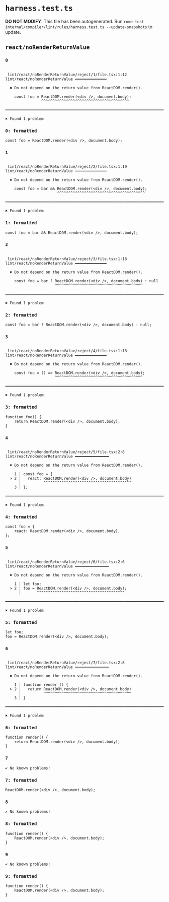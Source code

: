 # `harness.test.ts`

**DO NOT MODIFY**. This file has been autogenerated. Run `rome test internal/compiler/lint/rules/harness.test.ts --update-snapshots` to update.

## `react/noRenderReturnValue`

### `0`

```

 lint/react/noRenderReturnValue/reject/1/file.tsx:1:12 lint/react/noRenderReturnValue ━━━━━━━━━━━━━━

  ✖ Do not depend on the return value from ReactDOM.render().

    const foo = ReactDOM.render(<div />, document.body);
                ^^^^^^^^^^^^^^^^^^^^^^^^^^^^^^^^^^^^^^^

━━━━━━━━━━━━━━━━━━━━━━━━━━━━━━━━━━━━━━━━━━━━━━━━━━━━━━━━━━━━━━━━━━━━━━━━━━━━━━━━━━━━━━━━━━━━━━━━━━━━

✖ Found 1 problem

```

### `0: formatted`

```tsx
const foo = ReactDOM.render(<div />, document.body);

```

### `1`

```

 lint/react/noRenderReturnValue/reject/2/file.tsx:1:19 lint/react/noRenderReturnValue ━━━━━━━━━━━━━━

  ✖ Do not depend on the return value from ReactDOM.render().

    const foo = bar && ReactDOM.render(<div />, document.body);
                       ^^^^^^^^^^^^^^^^^^^^^^^^^^^^^^^^^^^^^^^

━━━━━━━━━━━━━━━━━━━━━━━━━━━━━━━━━━━━━━━━━━━━━━━━━━━━━━━━━━━━━━━━━━━━━━━━━━━━━━━━━━━━━━━━━━━━━━━━━━━━

✖ Found 1 problem

```

### `1: formatted`

```tsx
const foo = bar && ReactDOM.render(<div />, document.body);

```

### `2`

```

 lint/react/noRenderReturnValue/reject/3/file.tsx:1:18 lint/react/noRenderReturnValue ━━━━━━━━━━━━━━

  ✖ Do not depend on the return value from ReactDOM.render().

    const foo = bar ? ReactDOM.render(<div />, document.body) : null
                      ^^^^^^^^^^^^^^^^^^^^^^^^^^^^^^^^^^^^^^^

━━━━━━━━━━━━━━━━━━━━━━━━━━━━━━━━━━━━━━━━━━━━━━━━━━━━━━━━━━━━━━━━━━━━━━━━━━━━━━━━━━━━━━━━━━━━━━━━━━━━

✖ Found 1 problem

```

### `2: formatted`

```tsx
const foo = bar ? ReactDOM.render(<div />, document.body) : null;

```

### `3`

```

 lint/react/noRenderReturnValue/reject/4/file.tsx:1:18 lint/react/noRenderReturnValue ━━━━━━━━━━━━━━

  ✖ Do not depend on the return value from ReactDOM.render().

    const foo = () => ReactDOM.render(<div />, document.body);
                      ^^^^^^^^^^^^^^^^^^^^^^^^^^^^^^^^^^^^^^^

━━━━━━━━━━━━━━━━━━━━━━━━━━━━━━━━━━━━━━━━━━━━━━━━━━━━━━━━━━━━━━━━━━━━━━━━━━━━━━━━━━━━━━━━━━━━━━━━━━━━

✖ Found 1 problem

```

### `3: formatted`

```tsx
function foo() {
	return ReactDOM.render(<div />, document.body);
}

```

### `4`

```

 lint/react/noRenderReturnValue/reject/5/file.tsx:2:8 lint/react/noRenderReturnValue ━━━━━━━━━━━━━━━

  ✖ Do not depend on the return value from ReactDOM.render().

    1 │ const foo = {
  > 2 │   react: ReactDOM.render(<div />, document.body)
      │          ^^^^^^^^^^^^^^^^^^^^^^^^^^^^^^^^^^^^^^^
    3 │ };

━━━━━━━━━━━━━━━━━━━━━━━━━━━━━━━━━━━━━━━━━━━━━━━━━━━━━━━━━━━━━━━━━━━━━━━━━━━━━━━━━━━━━━━━━━━━━━━━━━━━

✖ Found 1 problem

```

### `4: formatted`

```tsx
const foo = {
	react: ReactDOM.render(<div />, document.body),
};

```

### `5`

```

 lint/react/noRenderReturnValue/reject/6/file.tsx:2:6 lint/react/noRenderReturnValue ━━━━━━━━━━━━━━━

  ✖ Do not depend on the return value from ReactDOM.render().

    1 │ let foo;
  > 2 │ foo = ReactDOM.render(<div />, document.body);
      │       ^^^^^^^^^^^^^^^^^^^^^^^^^^^^^^^^^^^^^^^

━━━━━━━━━━━━━━━━━━━━━━━━━━━━━━━━━━━━━━━━━━━━━━━━━━━━━━━━━━━━━━━━━━━━━━━━━━━━━━━━━━━━━━━━━━━━━━━━━━━━

✖ Found 1 problem

```

### `5: formatted`

```tsx
let foo;
foo = ReactDOM.render(<div />, document.body);

```

### `6`

```

 lint/react/noRenderReturnValue/reject/7/file.tsx:2:8 lint/react/noRenderReturnValue ━━━━━━━━━━━━━━━

  ✖ Do not depend on the return value from ReactDOM.render().

    1 │ function render () {
  > 2 │   return ReactDOM.render(<div />, document.body)
      │          ^^^^^^^^^^^^^^^^^^^^^^^^^^^^^^^^^^^^^^^
    3 │ }

━━━━━━━━━━━━━━━━━━━━━━━━━━━━━━━━━━━━━━━━━━━━━━━━━━━━━━━━━━━━━━━━━━━━━━━━━━━━━━━━━━━━━━━━━━━━━━━━━━━━

✖ Found 1 problem

```

### `6: formatted`

```tsx
function render() {
	return ReactDOM.render(<div />, document.body);
}

```

### `7`

```
✔ No known problems!

```

### `7: formatted`

```tsx
ReactDOM.render(<div />, document.body);

```

### `8`

```
✔ No known problems!

```

### `8: formatted`

```tsx
function render() {
	ReactDOM.render(<div />, document.body);
}

```

### `9`

```
✔ No known problems!

```

### `9: formatted`

```tsx
function render() {
	ReactDOM.render(<div />, document.body);
}

```
